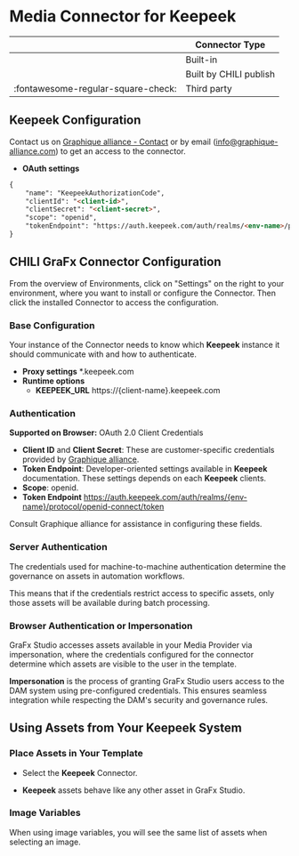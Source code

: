 # Media Connector for **Keepeek**

|  | Connector Type |
| --- | --- |
|  | Built-in |
| | Built by CHILI publish |
| :fontawesome-regular-square-check:  | Third party |

## Keepeek Configuration 

Contact us on [Graphique alliance - Contact](https://graphique-alliance.com/contact/) or by email (info@graphique-alliance.com) to get an access to the connector.

- **OAuth settings**
``` html
{
    "name": "KeepeekAuthorizationCode",
    "clientId": "<client-id>",
    "clientSecret": "<client-secret>",
    "scope": "openid",
    "tokenEndpoint": "https://auth.keepeek.com/auth/realms/<env-name>/protocol/openid-connect/token"
}
```

## CHILI GraFx Connector Configuration 

From the overview of Environments, click on "Settings" on the right to your environment, where you want to install or configure the Connector.
Then click the installed Connector to access the configuration.

### Base Configuration

Your instance of the Connector needs to know which **Keepeek** instance it should communicate with and how to authenticate.
- **Proxy settings** *.keepeek.com
- **Runtime options** 
    - **KEEPEEK_URL** https://{client-name}.keepeek.com

### Authentication

**Supported on Browser:** OAuth 2.0 Client Credentials

- **Client ID** and **Client Secret**: These are customer-specific credentials provided by [Graphique alliance](https://graphique-alliance.com/contact/).
- **Token Endpoint**: Developer-oriented settings available in **Keepeek** documentation. These settings depends on each **Keepeek** clients.
- **Scope**: openid.
- **Token Endpoint** https://auth.keepeek.com/auth/realms/{env-name}/protocol/openid-connect/token

Consult Graphique alliance for assistance in configuring these fields.

### Server Authentication

The credentials used for machine-to-machine authentication determine the governance on assets in automation workflows. 

This means that if the credentials restrict access to specific assets, only those assets will be available during batch processing.

### Browser Authentication or Impersonation

GraFx Studio accesses assets available in your Media Provider via impersonation, where the credentials configured for the connector determine which assets are visible to the user in the template.

**Impersonation** is the process of granting GraFx Studio users access to the DAM system using pre-configured credentials. This ensures seamless integration while respecting the DAM's security and governance rules.

## Using Assets from Your **Keepeek** System

### Place Assets in Your Template

- Select the **Keepeek** Connector.

- **Keepeek** assets behave like any other asset in GraFx Studio.

### Image Variables

When using image variables, you will see the same list of assets when selecting an image.